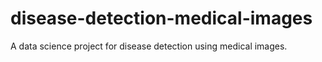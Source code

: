 # disease-detection-medical-images
A data science project for disease detection using medical images.
